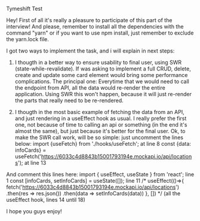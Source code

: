 Tymeshift Test

Hey! First of all it's really a pleasure to participate of this part of the interview! And please, remember to install all the dependencies with the command "yarn"
or
if you want to use npm install, just remember to exclude the yarn.lock file.

I got two ways to implement the task, and i will explain in next steps:

1) I thougth in a better way to ensure usability to final user, using SWR (state-while-revalidate).
If was asking to implement a full CRUD, delete, create and update some card element would bring some performance complications. 
The principal one: Everytime that we would need to call the endpoint from API, all the data would re-render the entire application. 
Using SWR this won't happen, because it will just re-render the parts that really need to be re-rendered.

2) I thougth in the most basic example of fetching the data from an API, and just rendering in a useEffect hook as usual.
I really prefer the first one, not because of time to calling an api or something (in the end it's almost the same), but just because it's better for the final user.
Ok, to make the SWR call work, will be so simple:
just uncomment the lines below:
import {useFetch} from './hooks/useFetch'; at line 8
const {data: infoCards} = useFetch('https://6033c4d8843b15001793194e.mockapi.io/api/locations'); at line 13

And comment this lines here:
import { useEffect, useState } from 'react'; line 1
const [infoCards, setInfoCards] = useState([]); line 11
/* useEffect(()=>{
      fetch('https://6033c4d8843b15001793194e.mockapi.io/api/locations')
      .then(res => res.json())
      .then(data => setInfoCards(data))
  }, []) */ (all the useEffect hook, lines 14 until 18)

I hope you guys enjoy!
